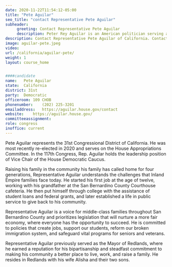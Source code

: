 ```yaml
---
date: 2020-11-22T11:54:12-05:00
title: "Pete Aguilar"
seo_title: "contact Representative Pete Aguilar"
subheader:
     greeting: Contact Representative Pete Aguilar 
     description: Peter Rey Aguilar is an American politician serving as the U.S. Representative from California's 31st congressional district. A Democrat, he served as Mayor of Redlands, California from 2010 to 2014 and as the President of the Inland Empire Division of the League of California Cities.
description: Contact Representative Pete Aguilar of California. Contact information for Pete Aguilar includes email address, phone number, and mailing address.
image: aguilar-pete.jpeg
video: 
url: /california/aguilar-pete/
weight: 1
layout: course_home


####candidate
name:	Pete Aguilar
state:	California
district: 31st
party:	Democratic
officeroom:	109 CHOB
phonenumber:	(202) 225-3201
emailaddress:	https://aguilar.house.gov/contact
website:	https://aguilar.house.gov/
committeeassignment: 
role: congress
inoffice: current
---
```

Pete Aguilar represents the 31st Congressional District of California. He was most recently re-elected in 2020 and serves on the House Appropriations Committee. In the 117th Congress, Rep. Aguilar holds the leadership position of Vice Chair of the House Democratic Caucus.

Raising his family in the community his family has called home for four generations, Representative Aguilar understands the challenges that Inland Empire families face today.  He started his first job at the age of twelve, working with his grandfather at the San Bernardino County Courthouse cafeteria. He then put himself through college with the assistance of student loans and federal grants, and later established a life in public service to give back to his community.

Representative Aguilar is a voice for middle-class families throughout San Bernardino County and prioritizes legislation that will nurture a more fair economy, where everyone has the opportunity to succeed. He is committed to policies that create jobs, support our students, reform our broken immigration system, and safeguard vital programs for seniors and veterans.

Representative Aguilar previously served as the Mayor of Redlands, where he earned a reputation for his bipartisanship and steadfast commitment to making his community a better place to live, work, and raise a family. He resides in Redlands with his wife Alisha and their two sons.  

